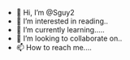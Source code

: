 - 👋 Hi, I’m @Sguy2
- 👀 I’m interested in reading..
- 🌱 I’m currently learning.....
- 💞️ I’m looking to collaborate on..
- 📫 How to reach me....

<!---
Sguy2/Sguy2 is a ✨ special ✨ repository because its `README.md` (this file) appears on your GitHub profile.
You can click the Preview link to take a look at your changes.
--->
